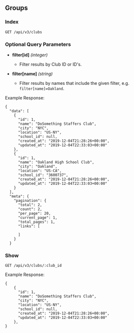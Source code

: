 ## Groups

### Index

```
GET /api/v3/clubs
```

### Optional Query Parameters

- **filter[id]** _(integer)_

  - Filter results by Club ID or ID's.

- **filter[name]** _(string)_

  - Filter results by names that include the given filter, e.g. `filter[name]=Oakland`.

Example Response:

```
{
  "data": [
    {
      "id": 1,
      "name": "DoSomething Staffers Club",
      "city": "NYC",
      "location": "US-NY",
      "school_id": null,
      "created_at": "2019-12-04T21:28:26+00:00",
      "updated_at": "2019-12-04T22:33:03+00:00"
    },
    {
      "id": 1,
      "name": "Oakland High School Club",
      "city": "Oakland",
      "location": "US-CA",
      "school_id": "3600737",
      "created_at": "2019-12-04T21:28:26+00:00",
      "updated_at": "2019-12-04T22:33:03+00:00"
    }
  ],
  "meta": {
    "pagination": {
      "total": 2,
      "count": 2,
      "per_page": 20,
      "current_page": 1,
      "total_pages": 1,
      "links": [

      ]
    }
  }
```

### Show

```
GET /api/v3/clubs/:club_id
```

Example Response:

```
{
    {
      "id": 1,
      "name": "DoSomething Staffers Club",
      "city": "NYC",
      "location": "US-NY",
      "school_id": null,
      "created_at": "2019-12-04T21:28:26+00:00",
      "updated_at": "2019-12-04T22:33:03+00:00"
    },
}
```
